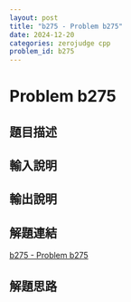 ```yaml
---
layout: post
title: "b275 - Problem b275"
date: 2024-12-20
categories: zerojudge cpp
problem_id: b275
---
```


# Problem b275

## 題目描述



## 輸入說明



## 輸出說明



## 解題連結

[b275 - Problem b275](https://zerojudge.tw/ShowProblem?problemid=b275)

## 解題思路

